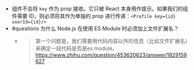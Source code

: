 - 组件不会将 `key` 作为 prop 接收。它只被 React 本身用作提示。如果我们的组件需要 ID，则必须将其作为单独的 prop 进行传递：`<Profile key={id} userId={id}/>`
- #questions 为什么 Node.js 在使用 ES Module 时必须加上文件扩展名？
	- > 第一个问题是，我们需要用代码内容以外的信息（比如文件扩展名）来确定一段代码是否是es module。
	  https://www.zhihu.com/question/453620623/answer/1829159627